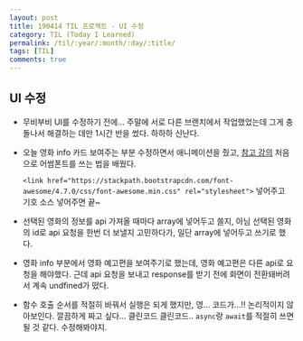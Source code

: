 ```yaml
---
layout: post
title: 190414 TIL 프로젝트 - UI 수정
category: TIL (Today I Learned)
permalink: /til/:year/:month/:day/:title/
tags: [TIL]
comments: true
---
```


## **UI 수정**

- 무비부비 UI를 수정하기 전에... 주말에 서로 다른 브랜치에서 작업했었는데 그게 충돌나서 해결하는 데만 1시간 반을 썼다. 하하하 신난다.
- 오늘 영화 info 카드 보여주는 부분 수정하면서 애니메이션을 줬고, [참고 강의](https://www.youtube.com/watch?v=iDfgCUqSJ3Y) 처음으로 어썸폰트를 쓰는 법을 배웠다. 
  
    `<link href="https://stackpath.bootstrapcdn.com/font-awesome/4.7.0/css/font-awesome.min.css" rel="stylesheet">` 넣어주고 기호 소스 넣어주면 끝~ 

  
- 선택된 영화의 정보를 api 가져올 때마다 array에 넣어두고 쓸지, 아님 선택된 영화의 id로 api 요청을 한번 더 보낼지 고민하다가, 일단 array에 넣어두고 쓰기로 했다. 

- 영화 info 부분에서 영화 예고편을 보여주기로 했는데, 영화 예고편은 다른 api로 요청을 해야했다. 근데 api 요청을 보내고 response를 받기 전에 화면이 전환돼버려서 계속 undfined가 떴다. 

- 함수 호출 순서를 적절히 바꿔서 실행은 되게 했지만, 영... 코드가...!! 논리적이지 않아보인다. 깔끔하게 짜고 싶다... 클린코드 클린코드.. `async`랑 `await`를 적절히 쓰면 될 것 같다. 수정해봐야지. 

